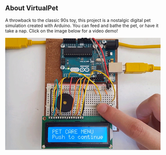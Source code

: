 <h2>About VirtualPet</h2>

A throwback to the classic 90s toy, this project is a nostalgic digital pet simulation created with Arduino. You can feed and bathe the pet, or have it take a nap. Click on the image below for a video demo!

<a href="https://www.youtube.com/watch?v=qK8Yll1d8_c" target="_blank">
  <img src="https://github.com/anthraxcat/VirtualPet/blob/master/Images/demo.gif?raw=true" height="360">
</a>
